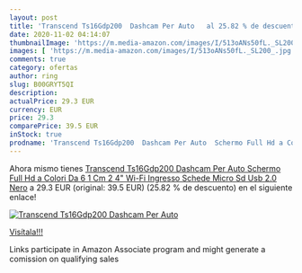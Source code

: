```yaml
---
layout: post
title: 'Transcend Ts16Gdp200  Dashcam Per Auto   al 25.82 % de descuento'
date: 2020-11-02 04:14:07
thumbnailImage: 'https://m.media-amazon.com/images/I/513oANs50fL._SL200_.jpg'
images: [ 'https://m.media-amazon.com/images/I/513oANs50fL._SL200_.jpg' ]
comments: true
category: ofertas
author: ring
slug: B00GRYT5QI
description:
actualPrice: 29.3 EUR
currency: EUR
price: 29.3
comparePrice: 39.5 EUR
inStock: true
prodname: 'Transcend Ts16Gdp200  Dashcam Per Auto  Schermo Full Hd a Colori Da 6 1 Cm  2 4"   Wi-Fi  Ingresso Schede Micro Sd  Usb 2.0  Nero'
---
```


Ahora mismo tienes [Transcend Ts16Gdp200  Dashcam Per Auto  Schermo Full Hd a Colori Da 6 1 Cm  2 4"   Wi-Fi  Ingresso Schede Micro Sd  Usb 2.0  Nero](https://www.amazon.it/dp/B00GRYT5QI/?tag=tolees00-21) a 29.3 EUR (original: 39.5 EUR) (25.82 %  de descuento) en el siguiente enlace!

[![Transcend Ts16Gdp200  Dashcam Per Auto  ](https://m.media-amazon.com/images/I/513oANs50fL._SL200_.jpg)](https://www.amazon.it/dp/B00GRYT5QI/?tag=tolees00-21)

[Visítala!!!](https://www.amazon.it/dp/B00GRYT5QI/?tag=tolees00-21)

Links participate in Amazon Associate program and might generate a comission on qualifying sales
